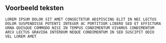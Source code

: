 Voorbeeld teksten
-----------------


`LOREM IPSUM DOLOR SIT AMET CONSECTETUR ADIPISCING ELIT IN NEC LECTUS DOLOR SUSPENDISSE POTENTI INTEGER AC PORTITIOR LIBERO SED ET EFFICTURA URNA QUISQUE COMMODO NISI IN TEMPUS CONDIMENTUM VIVAMUS CONDIMENTUM ARCU LECTUS GRAVIDA INTERDUM NEQUE CONDIMENTUM IN SED SUSCIPIT ODIO VEL LOREM AMET`
